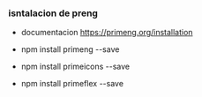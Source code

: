 ### isntalacion de preng
- documentacion  https://primeng.org/installation


- npm install primeng --save
- npm install primeicons --save
- npm install primeflex --save

